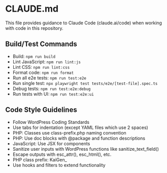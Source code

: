 # CLAUDE.md

This file provides guidance to Claude Code (claude.ai/code) when working with code in this repository.

## Build/Test Commands
- Build: `npm run build`
- Lint JavaScript: `npm run lint:js`
- Lint CSS: `npm run lint:css`
- Format code: `npm run format`
- Run all e2e tests: `npm run test:e2e`
- Run single test: `npx playwright test tests/e2e/[test-file].spec.ts`
- Debug tests: `npm run test:e2e:debug`
- Run tests with UI: `npm run test:e2e:ui`

## Code Style Guidelines
- Follow WordPress Coding Standards
- Use tabs for indentation (except YAML files which use 2 spaces)
- PHP: Classes use class-prefix.php naming convention
- PHP: Use doc blocks with @package and function descriptions
- JavaScript: Use JSX for components
- Sanitize user inputs with WordPress functions like sanitize_text_field()
- Escape outputs with esc_attr(), esc_html(), etc.
- PHP class prefix: KaiGen_
- Use hooks and filters to extend functionality